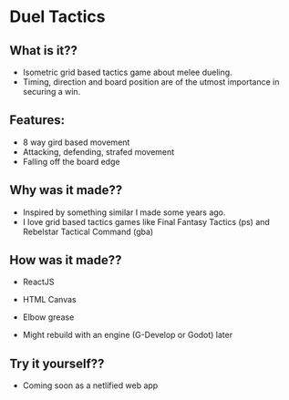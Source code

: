 # Duel Tactics


## What is it??

- Isometric grid based tactics game about melee dueling.
- Timing, direction and board position are of the utmost importance in securing a win.


## Features:

- 8 way gird based movement
- Attacking, defending, strafed movement
- Falling off the board edge


## Why was it made??

- Inspired by something similar I made some years ago.
- I love grid based tactics games like Final Fantasy Tactics (ps) and Rebelstar Tactical Command (gba)


## How was it made??

- ReactJS
- HTML Canvas
- Elbow grease

- Might rebuild with an engine (G-Develop or Godot) later


## Try it yourself??

- Coming soon as a netlified web app
